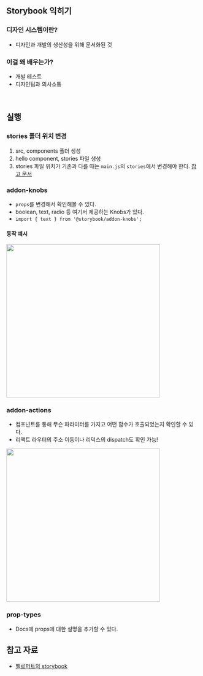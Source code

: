 ## Storybook 익히기

### 디자인 시스템이란?
- 디자인과 개발의 생산성을 위해 문서화된 것

### 이걸 왜 배우는가?
- 개발 테스트
- 디자인팀과 의사소통

<br>

## 실행

### stories 폴더 위치 변경
1. src, components 폴더 생성
2. hello component, stories 파일 생성
3. stories 파일 위치가 기존과 다를 때는 `main.js`의 `stories`에서 변경해야 한다. [참고 문서](https://storybook.js.org/docs/react/configure/overview#with-a-directory)

### addon-knobs
- `props`를 변경해서 확인해볼 수 있다.
- boolean, text, radio 등 여기서 제공하는 Knobs가 있다.
- `import { text } from '@storybook/addon-knobs';`

#### 동작 예시
<img width=400 src="https://user-images.githubusercontent.com/64337152/165024938-d4aac773-0c9f-4818-9855-72c915360b11.gif">

### addon-actions
- 컴포넌트를 통해 무슨 파라미터를 가지고 어떤 함수가 호출되었는지 확인할 수 있다.
- 리액트 라우터의 주소 이동이나 리덕스의 dispatch도 확인 가능!

<img width=400 src="https://user-images.githubusercontent.com/64337152/165027538-33ee5db1-8bbf-4a68-be1c-9c2c5c14acee.gif">

### prop-types
- Docs에 props에 대한 설명을 추가할 수 있다.


## 참고 자료
- [벨로퍼트의 storybook](https://velog.io/@velopert/start-storybook)
